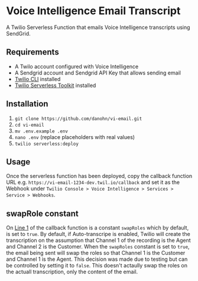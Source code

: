# Voice Intelligence Email Transcript

A Twilio Serverless Function that emails Voice Intelligence transcripts using SendGrid.

## Requirements

- A Twilo account configured with Voice Intelligence
- A Sendgrid account and Sendgrid API Key that allows sending email
- [Twilio CLI](https://www.twilio.com/docs/twilio-cli) installed
- [Twilio Serverless Toolkit](https://www.twilio.com/docs/labs/serverless-toolkit/getting-started) installed

## Installation

1. `git clone https://github.com/danohn/vi-email.git`
2. `cd vi-email`
3. `mv .env.example .env`
4. `nano .env` (replace placeholders with real values)
5. `twilio serverless:deploy`

## Usage

Once the serverless function has been deployed, copy the callback function URL e.g. `https://vi-email-1234-dev.twil.io/callback` and set it as the Webhook under `Twilio Console > Voice Intelligence > Services > Service > Webhooks`.

## swapRole constant

On [Line 1](https://github.com/danohn/vi-email/blob/36987eecbf0e531a7e93a68af7b9291d065d1d47/functions/callback.protected.js#L1) of the callback function is a constant `swapRoles` which by default, is set to `true`. By default, if Auto-transcripe is enabled, Twilio will create the transcription on the assumption that Channel 1 of the recording is the Agent and Channel 2 is the Customer. When the `swapRoles` constant is set to `true`, the email being sent will swap the roles so that Channel 1 is the Customer and Channel 1 is the Agent. This decision was made due to testing but can be controlled by setting it to `false`. This doesn't actaully swap the roles on the actuall transcription, only the content of the email.
